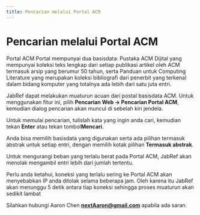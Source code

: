 ```yaml
---
title: Pencarian melalui Portal ACM
---
```


# Pencarian melalui Portal ACM

Portal ACM Portal mempunyai dua basisdata: Pustaka ACM Dijital yang mempunyai koleksi teks lengkap dari setiap publikasi artikel oleh ACM termasuk arsip yang berumur 50 tahun, serta Panduan untuk Computing Literature yang merupakan koleksi bibliografi dari penerbit yang terkenal dalam bidang komputer yang totalnya ada lebih dari satu juta entri.

JabRef dapat melakukan muaturun acuan dari postal basisdata ACM. Untuk menggunakan fitur ini, pilih **Pencarian Web -&gt; Pencarian Portal ACM**, kemudian dialog pencarian akan muncul di sebelah kiri jendela.

Untuk memulai pencarian, tulislah kata yang ingin anda cari, kemudian tekan **Enter** atau tekan tombol**Mencari**.

Anda bisa memilih basisdata yang digunakan serta ada pilihan termasuk abstrak untuk setiap entri, dengan memilih kotak pilihan **Termasuk abstrak**.

Untuk mengurangi beban yang terlalu berat pada Portal ACM, JabRef akan menolak mengambil entri lebih dari jumlah tertentu.

Perlu anda ketahui, koneksi yang terlalu sering ke Portal ACM akan menyebabkan IP anda ditolak selama beberapa jam. Oleh karena itu JabRef akan menunggu 5 detik antara tiap koneksi sehingga proses muaturun akan sedikit lambat

Silahkan hubungi Aaron Chen **nextAaron@gmail.com** apabila ada saran.
